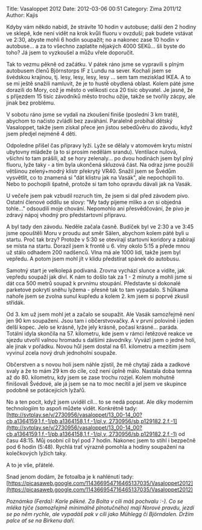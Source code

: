 Title: Vasaloppet 2012
Date: 2012-03-06 00:51
Category: Zima 2011/12
Author: Kajis

Kdyby vám někdo nabídl, že strávíte 10 hodin v autobuse; další den 2 hodiny ve sklepě, kde není vidět na krok kvůli fluoru v ovzduší; pak budete vstávat ve 2:30, abyste mohli 6 hodin soupažit; no a nakonec zase 10 hodin v autobuse... a za to všechno zaplatíte nějakých 4000 SEKů... šli byste do toho? Já jsem to vyzkoušel a můžu vřele doporučit.

Tak to vezmu pěkně od začátku. V pátek ráno jsme se vypravili s plným autobusem členů Björnstorps IF z Lundu na sever. Kochali jsem se švédskou krajinou, tj. lesy, lesy, lesy, lesy ... sem tam mezisklad IKEA. A to se mi ještě snažili namluvit, že je to hustě obydlená oblast. Kolem páté jsme dorazili do Mory, což je město o velikosti cca 20 tisíc obyvatel. Je jasné, že s příjezdem 15 tisíc závodníků město trochu ožije, takže se tvořily zácpy, ale jinak bez problému.

V sobotu ráno jsme se vydali na zkoušení finiše (poslední 3 km tratě), abychom to načisto zvládli bez zaváhání. Paralelně probíhal dětský Vasaloppet, takže jsem získal přece jen jistou sebedůvěru do závodu, když jsem předjel nejméně 4 děti.

Odpoledne přišel čas přípravy lyží. Lyže se dělaly v atomovém krytu místní ubytovny mládeže (a to si prosím nedělám srandu). Ventilace nulová, všichni to tam prášili, až se hory zelenaly... po dvou hodinách jsem byl plný fluoru, lyže taky - a tím byla ukončená skluzová část. Na odraz jsme použili většinou zelený+modrý klistr překrytý VR40. Snažil jsem se Švédům vysvětlit, co to znamená si "dát klistru jak na Vasák", ale nepochopili to. Nebo to pochopili špatně, protože si tam toho opravdu dávali jak na Vasák.

U večeře jsem pak vzbudil rozruch tím, že jsem si dal před závodem pivo. Ostatní členové oddílu se slovy: "My tady pijeme mlíko a on si objedná tohle..." odsoudili moje chování. Nepomohlo ani přesvědčování, že pivo je zdravý nápoj vhodný pro předstartovní přípravu.

A byl tady den závodu. Neděle začala časně. Budíček byl ve 2:30 a ve 3:45 jsme opouštěli Moru v proudu aut směr Sälen, abychom kolem páté byli u startu. Proč tak brzy? Protože v 5:30 se otevírají startovní koridory a zabírají se místa na startu. Dorazil jsem k frontě u 6. vlny okolo 5:15 a přede mnou už stálo odhadem 200 nadšenců. Vlna má ale 1000 lidí, takže jsem byl vepředu. A potom jsem mohl jít v klidu předstírat spánek do autobusu.

Samotný start je velkolepá podívaná. Zrovna vychází slunce a vidíte, jak vepředu soupaží jak diví. K nám to došlo tak za 1 - 2 minuty a mohli jsme si dát cca 500 metrů soupaž k prvnímu stoupání. Představte si dokonalé parketové pokrytí sněhu lyžema - přesně tak to tam vypadalo. S hůlkama nahoře jsem se zvolna sunul kupředu a kolem 2. km jsem si poprvé zkusil střídák.

Od 3. km už jsem mohl jet a začalo se soupažit. Ale Vasák samozřejmě není jen 90 km soupažení. Jsou tam i občerstvovačky. A v první polovině i jeden delší kopec. Jelo se krásně, lyže jely krásně, počasí krásné... paráda. Totální idyla skončila na 57. kilometru, kde jsem v rámci řetězové reakce ve sjezdu utvořil valnou hromadu s dalšími závodníky. Vyvázl jsem o jedné holi, ale jinak v pořádku. Novou hůl jsem dostal na 61. kilometru a mezitím jsem vyvinul zcela nový druh jednoholní soupaže.

Občerstven a s novou holí jsem náhle zjistil, že mě chytají záda a zadkové svaly a že to mám 29 km do cíle, což není úplně málo. Nastala doba temna až do 80. kilometru, kdy jsem se zase trochu rozjel. Kolem mohutně finišovali Švédové, ale já jsem se na to moc necítil a jel jsem ve skupince podobně se potácejících lyžařů.

No a ten pocit, když jsem uviděl cíl... to se nedá popsat. Ale díky moderním technologiím to aspoň můžete vidět. Konkrétně tady: [http://svtplay.se/v/2730956/vasaloppet/13_00-14_00?cb,a1364159,1,f,-1/pb,a1364158,1,f,-1/pl,v,,2730956/sb,p129182,2,f,-1](http://svtplay.se/v/2730956/vasaloppet/13_00-14_00?cb,a1364159,1,f,-1/pb,a1364158,1,f,-1/pl,v,,2730956/sb,p129182,2,f,-1) od času 48:15. Můj osobní cíl byl pod 7 hodin. Nakonec jsem to stihl i bezpečně pod 6 hodin (5:48). Rychlá trať výrazně pomohla a hodiny soupažení na kolečkových lyžích taky.

A to je vše, přátelé.

Snad jenom dodám, že fotoalba je k nahlénutí tady: [https://picasaweb.google.com/114366954716465137035/Vasaloppet2012](https://picasaweb.google.com/114366954716465137035/Vasaloppet2012)

*Poznámka (Ferda): Karle pěkné. Za Bolta v cíli máš pochvalu :-). Co se mléka týče (samozřejmě minimálně plnotučného) mají Norové pravdu, jezdí se po něm rychle, ale vypadáš pak v cíli jako Mühlegg či Björndalen. Držím palce ať se na Birkenu daří.*
